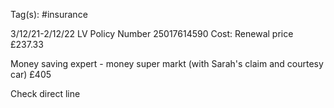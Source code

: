 Tag(s): #insurance 

3/12/21-2/12/22
LV
Policy Number
25017614590
Cost:
Renewal price
£237.33

Money saving expert - money super markt (with Sarah's claim and courtesy car)
	 £405

Check direct line

